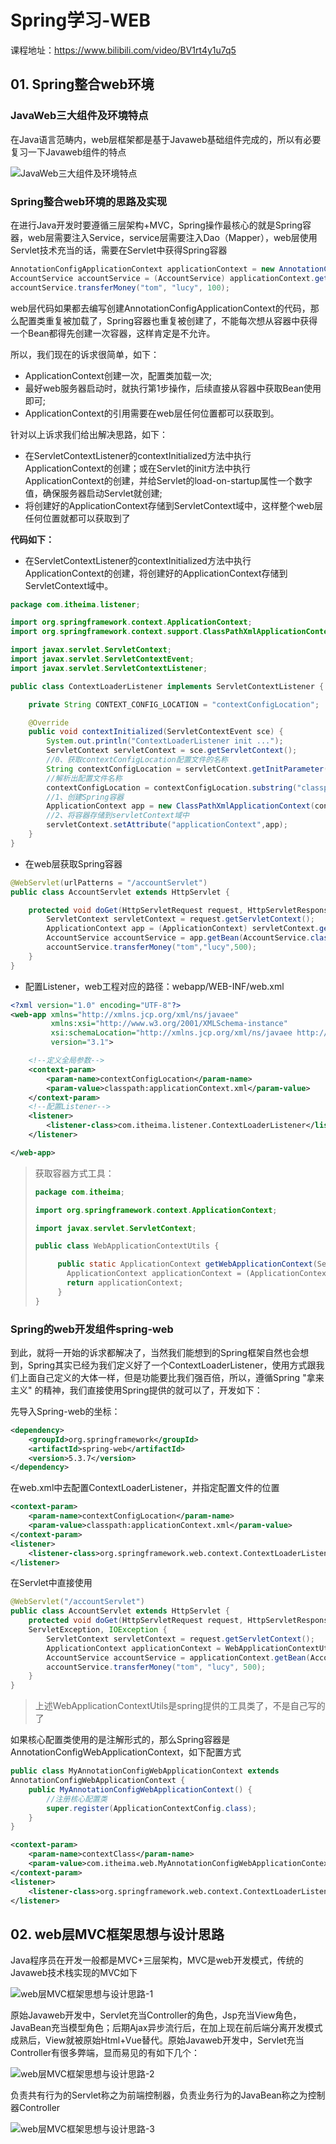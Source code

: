 # Spring学习-WEB

课程地址：https://www.bilibili.com/video/BV1rt4y1u7q5

## 01. Spring整合web环境

###  JavaWeb三大组件及环境特点

在Java语言范畴内，web层框架都是基于Javaweb基础组件完成的，所以有必要复习一下Javaweb组件的特点

![JavaWeb三大组件及环境特点](image/JavaWeb三大组件及环境特点.jpg)

### Spring整合web环境的思路及实现

在进行Java开发时要遵循三层架构+MVC，Spring操作最核心的就是Spring容器，web层需要注入Service，service层需要注入Dao（Mapper），web层使用Servlet技术充当的话，需要在Servlet中获得Spring容器

```java
AnnotationConfigApplicationContext applicationContext = new AnnotationConfigApplicationContext(ApplicationContextConfig.class);
AccountService accountService = (AccountService) applicationContext.getBean("accountService");
accountService.transferMoney("tom", "lucy", 100);
```

web层代码如果都去编写创建AnnotationConfigApplicationContext的代码，那么配置类重复被加载了，Spring容器也重复被创建了，不能每次想从容器中获得一个Bean都得先创建一次容器，这样肯定是不允许。

所以，我们现在的诉求很简单，如下：

* ApplicationContext创建一次，配置类加载一次; 
* 最好web服务器启动时，就执行第1步操作，后续直接从容器中获取Bean使用即可; 
* ApplicationContext的引用需要在web层任何位置都可以获取到。

针对以上诉求我们给出解决思路，如下：

* 在ServletContextListener的contextInitialized方法中执行ApplicationContext的创建；或在Servlet的init方法中执行ApplicationContext的创建，并给Servlet的load-on-startup属性一个数字值，确保服务器启动Servlet就创建; 
* 将创建好的ApplicationContext存储到ServletContext域中，这样整个web层任何位置就都可以获取到了

**代码如下：**

* 在ServletContextListener的contextInitialized方法中执行ApplicationContext的创建，将创建好的ApplicationContext存储到ServletContext域中。

```java
package com.itheima.listener;

import org.springframework.context.ApplicationContext;
import org.springframework.context.support.ClassPathXmlApplicationContext;

import javax.servlet.ServletContext;
import javax.servlet.ServletContextEvent;
import javax.servlet.ServletContextListener;

public class ContextLoaderListener implements ServletContextListener {

    private String CONTEXT_CONFIG_LOCATION = "contextConfigLocation";

    @Override
    public void contextInitialized(ServletContextEvent sce) {
        System.out.println("ContextLoaderListener init ...");
        ServletContext servletContext = sce.getServletContext();
        //0、获取contextConfigLocation配置文件的名称
        String contextConfigLocation = servletContext.getInitParameter(CONTEXT_CONFIG_LOCATION);
        //解析出配置文件名称
        contextConfigLocation = contextConfigLocation.substring("classpath:".length());
        //1、创建Spring容器
        ApplicationContext app = new ClassPathXmlApplicationContext(contextConfigLocation);
        //2、将容器存储到servletContext域中
        servletContext.setAttribute("applicationContext",app);
    }
}
```

* 在web层获取Spring容器

```java
@WebServlet(urlPatterns = "/accountServlet")
public class AccountServlet extends HttpServlet {

    protected void doGet(HttpServletRequest request, HttpServletResponse response) throws ServletException, IOException {
        ServletContext servletContext = request.getServletContext();
        ApplicationContext app = (ApplicationContext) servletContext.getAttribute("applicationContext");
        AccountService accountService = app.getBean(AccountService.class);
        accountService.transferMoney("tom","lucy",500);
    }
}
```

* 配置Listener，web工程对应的路径：webapp/WEB-INF/web.xml

```xml
<?xml version="1.0" encoding="UTF-8"?>
<web-app xmlns="http://xmlns.jcp.org/xml/ns/javaee"
         xmlns:xsi="http://www.w3.org/2001/XMLSchema-instance"
         xsi:schemaLocation="http://xmlns.jcp.org/xml/ns/javaee http://xmlns.jcp.org/xml/ns/javaee/web-app_3_1.xsd"
         version="3.1">

    <!--定义全局参数-->
    <context-param>
        <param-name>contextConfigLocation</param-name>
        <param-value>classpath:applicationContext.xml</param-value>
    </context-param>
    <!--配置Listener-->
    <listener>
        <listener-class>com.itheima.listener.ContextLoaderListener</listener-class>
    </listener>

</web-app>
```

> 获取容器方式工具：
>
> ```java
> package com.itheima;
> 
> import org.springframework.context.ApplicationContext;
> 
> import javax.servlet.ServletContext;
> 
> public class WebApplicationContextUtils {
> 
>      public static ApplicationContext getWebApplicationContext(ServletContext servletContext){
>        ApplicationContext applicationContext = (ApplicationContext) servletContext.getAttribute("applicationContext");
>        return applicationContext;
>      }
> }
> ```

### Spring的web开发组件spring-web

到此，就将一开始的诉求都解决了，当然我们能想到的Spring框架自然也会想到，Spring其实已经为我们定义好了一个ContextLoaderListener，使用方式跟我们上面自己定义的大体一样，但是功能要比我们强百倍，所以，遵循Spring "拿来主义" 的精神，我们直接使用Spring提供的就可以了，开发如下：

先导入Spring-web的坐标：

```xml
<dependency>
    <groupId>org.springframework</groupId>
    <artifactId>spring-web</artifactId>
    <version>5.3.7</version>
</dependency>
```

在web.xml中去配置ContextLoaderListener，并指定配置文件的位置

```xml
<context-param>
    <param-name>contextConfigLocation</param-name>
    <param-value>classpath:applicationContext.xml</param-value>
</context-param>
<listener>
    <listener-class>org.springframework.web.context.ContextLoaderListener</listener-class>
</listener>
```

在Servlet中直接使用

```java
@WebServlet("/accountServlet")
public class AccountServlet extends HttpServlet {
    protected void doGet(HttpServletRequest request, HttpServletResponse response) throws
    ServletException, IOException {
        ServletContext servletContext = request.getServletContext();
        ApplicationContext applicationContext = WebApplicationContextUtils.getWebApplicationContext(servletContext);
        AccountService accountService = applicationContext.getBean(AccountService.class);
        accountService.transferMoney("tom", "lucy", 500);
    }
}
```

> 上述WebApplicationContextUtils是spring提供的工具类了，不是自己写的了

如果核心配置类使用的是注解形式的，那么Spring容器是AnnotationConfigWebApplicationContext，如下配置方式

```java
public class MyAnnotationConfigWebApplicationContext extends
AnnotationConfigWebApplicationContext {
    public MyAnnotationConfigWebApplicationContext() {
        //注册核心配置类
        super.register(ApplicationContextConfig.class);
    }
}
```

```xml
<context-param>
    <param-name>contextClass</param-name>
    <param-value>com.itheima.web.MyAnnotationConfigWebApplicationContext</param-value>
</context-param>
<listener>
    <listener-class>org.springframework.web.context.ContextLoaderListener</listener-class>
</listener>
```

## 02. web层MVC框架思想与设计思路

Java程序员在开发一般都是MVC+三层架构，MVC是web开发模式，传统的Javaweb技术栈实现的MVC如下

![web层MVC框架思想与设计思路-1](image/web层MVC框架思想与设计思路-1.jpg)

原始Javaweb开发中，Servlet充当Controller的角色，Jsp充当View角色，JavaBean充当模型角色；后期Ajax异步流行后，在加上现在前后端分离开发模式成熟后，View就被原始Html+Vue替代。原始Javaweb开发中，Servlet充当Controller有很多弊端，显而易见的有如下几个：

![web层MVC框架思想与设计思路-2](image/web层MVC框架思想与设计思路-2.jpg)

负责共有行为的Servlet称之为前端控制器，负责业务行为的JavaBean称之为控制器Controller

![web层MVC框架思想与设计思路-3](image/web层MVC框架思想与设计思路-3.jpg)



